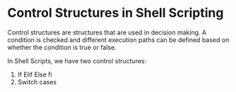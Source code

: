# Control Structures in Shell Scripting

Control structures are structures that are used in decision making.
A condition is checked and different execution paths can be defined based on whether the condition is true or false.

In Shell Scripts, we have two control structures:

1. If Elif Else fi 
2. Switch cases
